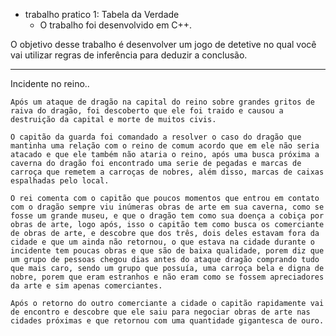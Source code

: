 - trabalho pratico 1: Tabela da Verdade 
    - O trabalho foi desenvolvido em C++.
    
O  objetivo desse trabalho é desenvolver um jogo de detetive no qual você vai utilizar regras 
de inferência para deduzir a conclusão. 



---
Incidente no reino..

    Após um ataque de dragão na capital do reino sobre grandes gritos de raiva do dragão, foi descoberto que ele foi traido e causou a destruição da capital e morte de muitos civis.

    O capitão da guarda foi comandado a resolver o caso do dragão que mantinha uma relação com o reino de comum acordo que em ele não seria atacado e que ele também não ataria o reino, após uma busca próxima a caverna do dragão foi encontrado uma serie de pegadas e marcas de carroça que remetem a carroças de nobres, além disso, marcas de caixas espalhadas pelo local.
 
    O rei comenta com o capitão que poucos momentos que entrou em contato com o dragão sempre viu inúmeras obras de arte em sua caverna, como se fosse um grande museu, e que o dragão tem como sua doença a cobiça por obras de arte, logo após, isso o capitão tem como busca os comerciante de obras de arte, e descobre que dos três, dois deles estavam fora da cidade e que um ainda não retornou, o que estava na cidade durante o incidente tem poucas obras e que são de baixa qualidade, porem diz que um grupo de pessoas chegou dias antes do ataque dragão comprando tudo que mais caro, sendo um grupo que possuía, uma carroça bela e digna de nobre, porem que eram estranhos e não eram como se fossem apreciadores da arte e sim apenas comerciantes.

    Após o retorno do outro comerciante a cidade o capitão rapidamente vai de encontro e descobre que ele saiu para negociar obras de arte nas cidades próximas e que retornou com uma quantidade gigantesca de ouro.
